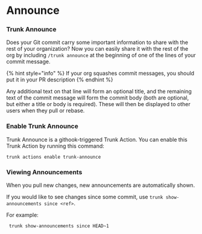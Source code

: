 # Announce

### Trunk Announce

Does your Git commit carry some important information to share with the rest of your organization? Now you can easily share it with the rest of the org by including `/trunk announce` at the beginning of one of the lines of your commit message.

{% hint style="info" %}
If your org squashes commit messages, you should put it in your PR description
{% endhint %}

Any additional text on that line will form an optional title, and the remaining text of the commit message will form the commit body (both are optional, but either a title or body is required). These will then be displayed to other users when they pull or rebase.

### Enable Trunk Announce

Trunk Announce is a githook-triggered Trunk Action. You can enable this Trunk Action by running this command:

```
trunk actions enable trunk-announce
```

### Viewing Announcements

When you pull new changes, new announcements are automatically shown.

If you would like to see changes since some commit, use `trunk show-announcements since <ref>`.

For example:

```
 trunk show-announcements since HEAD~1
```
